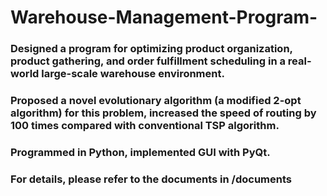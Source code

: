 # Warehouse-Management-Program-
### Designed a program for optimizing product organization, product gathering, and order fulfillment scheduling in a real-world large-scale warehouse environment.
### Proposed a novel evolutionary algorithm (a modified 2-opt algorithm) for this problem, increased the speed of routing by 100 times compared with conventional TSP algorithm. 
### Programmed in Python, implemented GUI with PyQt.
### For details, please refer to the documents in /documents
